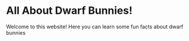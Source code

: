 # All About Dwarf Bunnies!
<p>Welcome to this website! Here you can learn some fun facts about dwarf bunnies</p>
